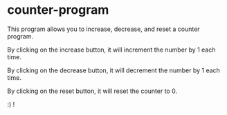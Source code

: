 # counter-program

This program allows you to increase, decrease, and reset a counter program.

By clicking on the increase button, it will increment the number by 1 each time.

By clicking on the decrease button, it will decrement the number by 1 each time.

By clicking on the reset button, it will reset the counter to 0.

 :) !
